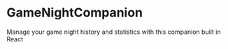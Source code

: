 # GameNightCompanion
Manage your game night history and statistics with this companion built in React
